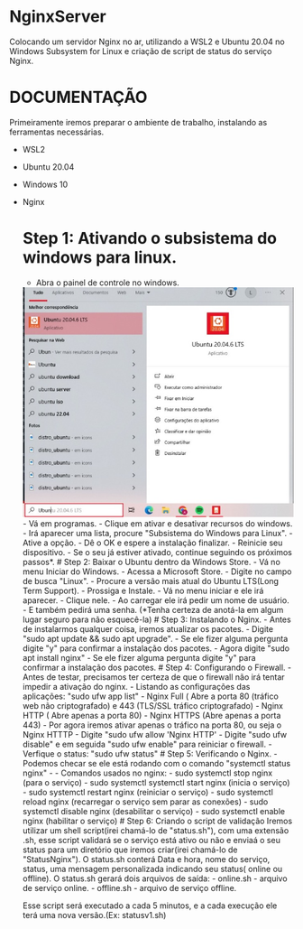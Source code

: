 # NginxServer
Colocando um servidor Nginx no ar, utilizando a WSL2 e Ubuntu 20.04 no Windows Subsystem for Linux e criação de script de status do serviço Nginx.

# DOCUMENTAÇÃO
Primeiramente iremos preparar o ambiente de trabalho, instalando as ferramentas necessárias.
- WSL2
- Ubuntu 20.04
- Windows 10
- Nginx

  # Step 1: Ativando o subsistema do windows para linux.
     - Abra o painel de controle no windows.
     <img src="searchBarUbuntu.png">
     - Vá em programas.
     - Clique em ativar e desativar recursos do windows.
     - Irá aparecer uma lista, procure "Subsistema do Windows para Linux".
     - Ative a opção.
     - Dê o OK e espere a instalação finalizar.
     - Reinicie seu dispositivo.
     - Se o seu já estiver ativado, continue seguindo os próximos passos*.
  # Step 2: Baixar o Ubuntu dentro da Windows Store.
     - Vá no menu Iniciar do Windows.
     - Acessa a Microsoft Store.
     - Digite no campo de busca "Linux".
     - Procure a versão mais atual do Ubuntu LTS(Long Term Support).
     - Prossiga e Instale.
     - Vá no menu iniciar e ele irá aparecer.
     - Clique nele.
     - Ao carregar ele irá pedir um nome de usuário.
     - E também pedirá uma senha. (*Tenha certeza de anotá-la em algum lugar seguro para não esquecê-la)
  # Step 3: Instalando o Nginx.
     - Antes de instalarmos qualquer coisa, iremos atualizar os pacotes.
     - Digite "sudo apt update && sudo apt upgrade".
     - Se ele fizer alguma pergunta digite "y" para confirmar a instalação dos pacotes.
     - Agora digite "sudo apt install nginx"
     - Se ele fizer alguma pergunta digite "y" para confirmar a instalação dos pacotes.
  # Step 4: Configurando o Firewall.
     - Antes de testar, precisamos ter certeza de que o firewall não irá tentar impedir a ativação do nginx.
     - Listando as configurações das aplicações: "sudo ufw app list"
       - Nginx Full ( Abre a porta 80 (tráfico web não criptografado) e 443 (TLS/SSL tráfico criptografado)
       - Nginx HTTP ( Abre apenas a porta 80)
       - Nginx HTTPS (Abre apenas a porta 443)
    - Por agora iremos ativar apenas o tráfico na porta 80, ou seja o Nginx HTTTP
    - Digite "sudo ufw allow 'Nginx HTTP'
    - Digite "sudo ufw disable" e em seguida "sudo ufw enable" para reiniciar o firewall.
    - Verfique o status: "sudo ufw status"
  # Step 5: Verificando o Nginx.
    - Podemos checar se ele está rodando com o comando "systemctl status nginx"
    - - Comandos usados no nginx:
      - sudo systemctl stop nginx (para o serviço)
      - sudo systemctl systemctl start nginx (inicia o serviço)
      - sudo systemctl restart nginx (reiniciar o serviço)
      - sudo systemctl reload nginx (recarregar  o serviço sem parar as conexões)
      - sudo systemctl disable nginx (desabilitar o serviço)
      - sudo systemctl enable nginx (habilitar o serviço)
  # Step 6: Criando o script de validação
  Iremos utilizar um shell script(irei chamá-lo de "status.sh"), com uma extensão .sh, esse script validará se o serviço está ativo ou não e enviaá o seu status para um diretório que iremos criar(irei chamá-lo de "StatusNginx").
  O status.sh conterá Data e hora, nome do serviço,  status, uma mensagem personalizada indicando seu status( online ou offline).
  O status.sh gerará dois arquivos de saída:
  - online.sh - arquivo de serviço online.
  - offline.sh - arquivo de serviço offline.
    
  Esse script será executado a cada 5 minutos, e a cada execução ele terá uma nova versão.(Ex: statusv1.sh)

